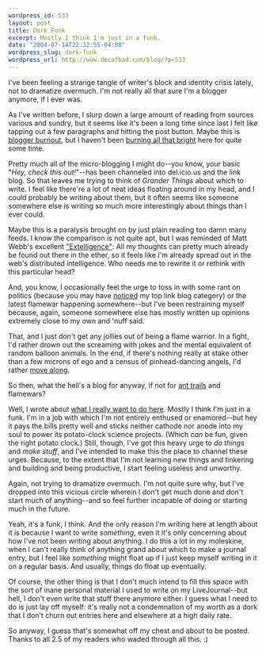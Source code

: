 ```yaml
--- 
wordpress_id: 533
layout: post
title: Dork Funk
excerpt: Mostly I think I'm just in a funk.
date: "2004-07-14T22:32:55-04:00"
wordpress_slug: dork-funk
wordpress_url: http://www.decafbad.com/blog/?p=533
---
```

I've been feeling a strange tangle of writer's block and identity crisis lately, not to dramatize overmuch.  I'm not really all that sure I'm a blogger anymore, if I ever was.

As I've written before, I slurp down a large amount of reading from sources various and sundry, but it seems like it's been a long time since last I felt like tapping out a few paragraphs and hitting the post button.  Maybe this is [blogger burnout][burnout], but I haven't been [burning all that bright][rafe] here for quite some time. 

Pretty much all of the micro-blogging I might do--you know, your basic "_Hey, check this out!_"--has been channeled into del.icio.us and the link blog.  So that leaves me trying to think of _Grander Things_ about which to write.  I feel like there're a lot of neat ideas floating around in my head, and I could probably be writing about them, but it often seems like someone somewhere else is writing so much more interestingly about things than I ever could.

Maybe this is a paralysis brought on by just plain reading too damn many feeds.  I know the comparison is not quite apt, but I was reminded of Matt Webb's excellent ["Extelligence"][extelligence]:  All my thoughts can pretty much already be found out there in the ether, so it feels like I'm already spread out in the web's distributed intelligence.  Who needs me to rewrite it or rethink with this particular head?

And, you know, I occasionally feel the urge to toss in with some rant on politics (because you may have [noticed][politics] my top link blog category) or the latest flamewar happening somewhere--but I've been restraining myself because, again, someone somewhere else has mostly written up opinions extremely close to my own and 'nuff said.

That, and I just don't get any jollies out of being a flame warrior.  In a fight, I'd rather drown out the screaming with jokes and the mental equivalent of random balloon animals.  In the end, if there's nothing really at stake other than a few microns of ego and a census of pinhead-dancing angels, I'd rather [move along][infofreako].

So then, what the hell's a blog for anyway, if not for [ant trails][trails] and flamewars?

Well, I wrote about [what I really want to do here][wanttodo].  Mostly I think I'm just in a funk.  I'm in a job with which I'm not entirely enthused or enamored--but hey it pays the bills pretty well and sticks neither cathode nor anode into my soul to power its potato-clock science projects.  (Which *can* be fun, given the right potato clock.)  Still, though, I've got this heavy urge to *do things* and *make stuff*, and I've intended to make this the place to channel these urges.  Because, to the extent that I'm not learning new things and tinkering and building and being productive, I start feeling useless and unworthy.

Again, not trying to dramatize overmuch.  I'm not quite sure why, but I've dropped into this vicious circle wherein I don't get much done and don't start much of anything--and so feel further incapable of doing or starting much in the future.  

Yeah, it's a funk, I think.  And the only reason I'm writing here at length about it is because I want to write *something*, even it it's only concerning about how I've not been writing about anything.  I do this a lot in my moleskine, when I can't really think of anything grand about which to make a journal entry, but I feel like *something* might float up if I just keep myself writing in it on a regular basis.  And usually, things do float up eventually.

Of course, the other thing is that I don't much intend to fill this space with the sort of inane personal material I used to write on my LiveJournal--but hell, I don't even write that stuff there anymore either.  I guess what I need to do is just lay off myself: it's really not a condemnation of my worth as a dork that I don't churn out entries here and elsewhere at a high daily rate.  

So anyway, I guess that's somewhat off my chest and about to be posted.  Thanks to all 2.5 of my readers who waded through all this.  :)

[wanttodo]: http://www.decafbad.com/blog/2004/05/25/i_was_a_preteen_transactor_author_wannabe_and_still_am
[politics]: http://del.icio.us/deusx/politics
[map]: http://kevan.org/extispicious.cgi?name=deusx 
[trails]: http://www.decafbad.com/blog/2002/05/07/oooadb
[infofreako]: http://www.decafbad.com/blog/2004/06/14/info_freako_or_whos_already_past_arguing_about_syndication_formats
[extelligence]: http://upsideclown.com/2003_05_29.shtml
[burnout]: http://www.wired.com/news/culture/0,1284,64088,00.html
[rafe]: http://rc3.org/cgi-bin/less.pl?arg=6366
